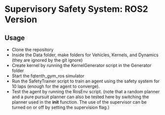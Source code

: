 # Supervisory Safety System: ROS2 Version

## Usage

+ Clone the repository
+ Inside the Data folder, make folders for Vehicles, Kernels, and Dynamics (they are ignored by the git ignore)
+ Create kernel by running the KernelGenerator script in the Generator folder
+ Start the fqtenth_gym_ros simulator
+ Run the SafetyTrainer script to train an agent using the safety system for 10 laps (enough for the agent to converge).
+ Test the agent by running the RosEnv script. (note that a random planner and a pure pursuit planner can also be tested here by switching the planner used in the __init__ function. The use of the supervisor can be turned on or off by setting the supervision flag.)



